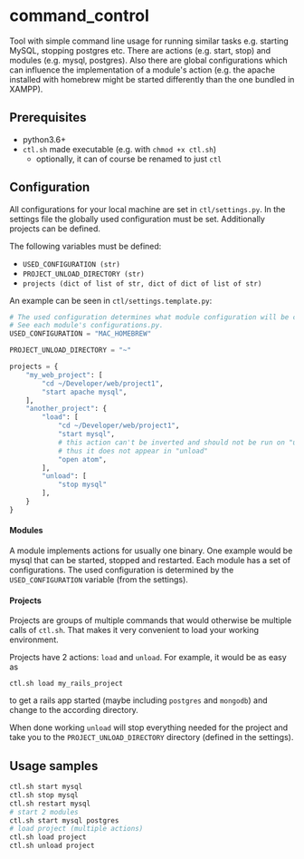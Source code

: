 # command_control

Tool with simple command line usage for running similar tasks e.g. starting MySQL, stopping postgres etc.
There are actions (e.g. start, stop) and modules (e.g. mysql, postgres).
Also there are global configurations which can influence the implementation of a module's action
(e.g. the apache installed with homebrew might be started differently than the one bundled in XAMPP).


## Prerequisites

- python3.6+
- `ctl.sh` made executable (e.g. with `chmod +x ctl.sh`)
  - optionally, it can of course be renamed to just `ctl`


## Configuration

All configurations for your local machine are set in `ctl/settings.py`.
In the settings file the globally used configuration must be set.
Additionally projects can be defined.

The following variables must be defined:

- `USED_CONFIGURATION (str)`
- `PROJECT_UNLOAD_DIRECTORY (str)`
- `projects (dict of list of str, dict of dict of list of str)`

An example can be seen in `ctl/settings.template.py`:

```python
# The used configuration determines what module configuration will be chosen.
# See each module's configurations.py.
USED_CONFIGURATION = "MAC_HOMEBREW"

PROJECT_UNLOAD_DIRECTORY = "~"

projects = {
    "my_web_project": [
        "cd ~/Developer/web/project1",
        "start apache mysql",
    ],
    "another_project": {
        "load": [
            "cd ~/Developer/web/project1",
            "start mysql",
            # this action can't be inverted and should not be run on "unload"
            # thus it does not appear in "unload"
            "open atom",
        ],
        "unload": [
            "stop mysql"
        ],
    }
}

```

#### Modules

A module implements actions for usually one binary.
One example would be mysql that can be started, stopped and restarted.
Each module has a set of configurations.
The used configuration is determined by the `USED_CONFIGURATION` variable (from the settings).


#### Projects

Projects are groups of multiple commands that would otherwise be multiple calls of `ctl.sh`.
That makes it very convenient to load your working environment.

Projects have 2 actions: `load` and `unload`.
For example, it would be as easy as

`ctl.sh load my_rails_project`

to get a rails app started (maybe including `postgres` and `mongodb`) and change to the according directory.

When done working `unload` will stop everything needed for the project and take you to the `PROJECT_UNLOAD_DIRECTORY` directory (defined in the settings).


## Usage samples

```bash
ctl.sh start mysql
ctl.sh stop mysql
ctl.sh restart mysql
# start 2 modules
ctl.sh start mysql postgres
# load project (multiple actions)
ctl.sh load project
ctl.sh unload project
```
